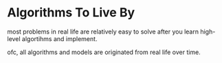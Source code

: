 # Algorithms To Live By

most problems in real life are relatively easy to solve after you learn high-level algortihms and implement.

ofc, all algorithms and models are originated from real life over time.

<!-- 
i feel really frustrated today ..
Years of mathematics, computer science, programming and pure enthusiasm are NOT worthy ..

well, it sucks. i know the cheat is for quick money.
but hmm, it sucks.



没有，
我可以给你介绍日语一级二级代考的。
一级2万起步，二级一万起步
分数越高，钱也就越多。

有兴趣哇????
 -->